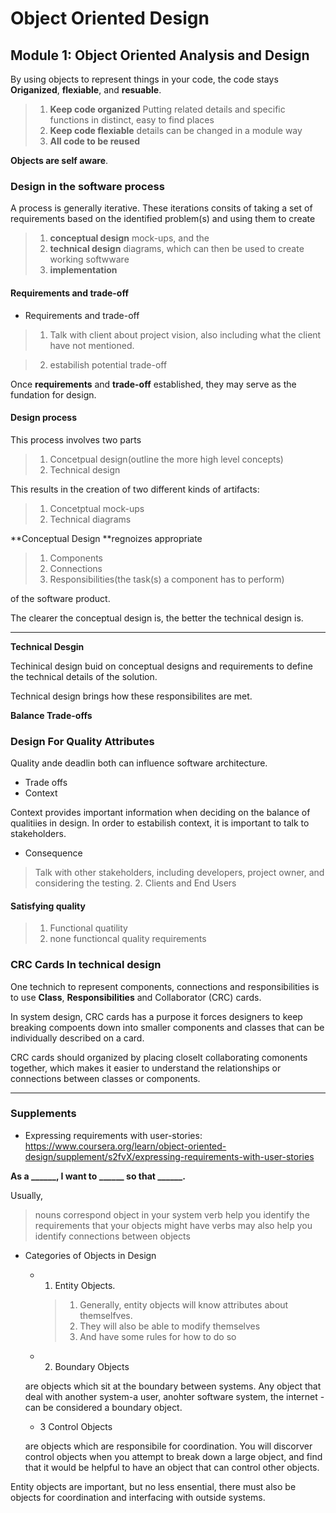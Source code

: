 # Object Oriented Design

## Module 1: Object Oriented Analysis and Design


By using objects to represent things in your code, the code stays **Origanized**, **flexiable**, and **resuable**.

>1. **Keep code organized** Putting related details and specific functions in distinct, easy to find places
>2. **Keep code flexiable** details can be changed in a module way
>3. **All code to be reused**

**Objects are self aware**.

### Design in the software process

A process is generally iterative. These iterations consits of taking a set of requirements based on the identified problem(s) and using them to create
>1. **conceptual design** mock-ups, and the
>2. **technical design** diagrams, which can then be used to create working softwware
>3. **implementation**

#### Requirements and trade-off

- Requirements and trade-off

>1. Talk with client about project vision, also including what the client have not mentioned.

>2. estabilish potential trade-off

Once **requirements** and **trade-off** established, they may serve as the fundation for design.

#### Design process

This process involves two parts
>1. Concetpual design(outline the more high level concepts)
>2. Technical design

This results in the creation of two different kinds of artifacts:
>1. Concetptual mock-ups
>2. Technical diagrams

**Conceptual Design **regnoizes appropriate 
>1. Components
>2. Connections
>3. Responsibilities(the task(s) a component has to perform)

of the software product.

The clearer the conceptual design is, the better the technical design is.

-----------------------


**Technical Desgin**

Techinical design buid on conceptual designs and requirements to define the  technical details of the solution.

Technical design brings how these responsibilites are met.


**Balance Trade-offs**

### Design For Quality Attributes

Quality ande deadlin both can influence software architecture.

- Trade offs
- Context

Context provides important information when deciding on the balance of qualitiies in design.
In order to estabilish context, it is important to talk to stakeholders.

- Consequence

> Talk with other stakeholders, including developers, project owner, and considering the testing.
>2. Clients and End Users

#### Satisfying quality

>1. Functional quatility
>2. none functioncal quality requirements


### CRC Cards In technical design

One technich to represent components, connections and responsibilities is to use
**Class**, **Responsibilities** and  Collaborator (CRC) cards.

In system design, CRC cards has a purpose it forces designers to keep breaking compoents down into smaller components and classes that can be individually described on a card.

CRC cards  should organized by placing closelt collaborating comonents together, which makes it easier to understand the relationships or connections between classes or components.




----------


### Supplements

- Expressing requirements with user-stories: https://www.coursera.org/learn/object-oriented-design/supplement/s2fvX/expressing-requirements-with-user-stories


**As a ______, I want to ______ so that ______.**

Usually, 

  > nouns correspond object in your system
  > verb help you identify the requirements that your objects might have
  > verbs may also help you identify connections between objects

- Categories of Objects in Design

  - 1. Entity Objects. 
    > 1. Generally, entity objects will know attributes about themselfves. 
    > 2. They will also be able to modify themselves
    > 3. And have some rules for how to do so

  - 2. Boundary Objects

  are objects which sit at the boundary between systems. Any object that deal with another system-a user, anohter software system, the internet - can be considered a boundary object.

  - 3 Control Objects

  are objects which are responsibile for coordination.  You will discorver control objects when you attempt to break down a large object, and find that it would be helpful to have an object that can control other objects.

Entity objects are important, but no less ensential, there must also be objects for coordination and interfacing with outside systems.
